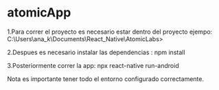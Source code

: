 # atomicApp

1.Para correr el proyecto es necesario estar dentro del proyecto
ejempo: C:\Users\ana_k\Documents\React_Native\AtomicLabs>

2.Despues es necesario instalar las dependencias : npm install

3.Posteriormente correr la app: npx react-native run-android



Nota es importante tener todo el entorno configurado correctamente.
